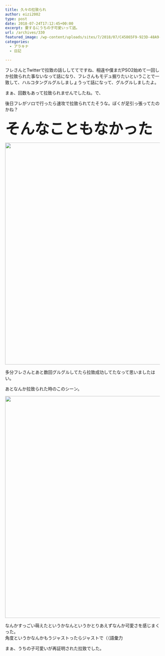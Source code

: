 ```yaml
---
title: 久々の拉致られ
author: eizi2002
type: post
date: 2018-07-24T17:12:45+00:00
excerpt: 要するにうちの子可愛いって話。
url: /archives/330
featured_image: /wp-content/uploads/sites/7/2018/07/C45865F9-923D-48A9-8729-AADB8A22FFC2.jpeg
categories:
  - アラキナ
  - 日記

---
```

フレさんとTwitterで拉致の話ししててですね、相違や僕まだPSO2始めて一回しか拉致られた事ないなって話になり、フレさんもモデュ掘りたいということで一致して、ハルコタングルグルしましょうって話になって、グルグルしましたよ。

まぁ、回数もあって拉致られませんでしたね。で、

後日フレがソロで行ったら速攻で拉致られてたそうな。ぼくが足引っ張ってたのかね？

**<span style="font-size: 36pt;">そんなこともなかった</span>**

<img loading="lazy" class="alignnone wp-image-331 size-full" src="http://inubousaki-ikkai.kir.jp/eizi2002/pso/wp-content/uploads/sites/7/2018/07/D6A7B750-41A0-4A4A-BC5C-34A8B850B859.jpeg" alt="" width="1280" height="720" srcset="http://inubousaki-ikkai.kir.jp/eizi2002/pso/wp-content/uploads/sites/7/2018/07/D6A7B750-41A0-4A4A-BC5C-34A8B850B859.jpeg 1280w, http://inubousaki-ikkai.kir.jp/eizi2002/pso/wp-content/uploads/sites/7/2018/07/D6A7B750-41A0-4A4A-BC5C-34A8B850B859-300x169.jpeg 300w, http://inubousaki-ikkai.kir.jp/eizi2002/pso/wp-content/uploads/sites/7/2018/07/D6A7B750-41A0-4A4A-BC5C-34A8B850B859-768x432.jpeg 768w, http://inubousaki-ikkai.kir.jp/eizi2002/pso/wp-content/uploads/sites/7/2018/07/D6A7B750-41A0-4A4A-BC5C-34A8B850B859-1024x576.jpeg 1024w" sizes="(max-width: 1280px) 100vw, 1280px" /> 

多分フレさんとあと数回グルグルしてたら拉致成功してたなって思いましたはい。

あとなんか拉致られた時のこのシーン。

<img loading="lazy" class="alignnone size-full wp-image-328" src="http://inubousaki-ikkai.kir.jp/eizi2002/pso/wp-content/uploads/sites/7/2018/07/C45865F9-923D-48A9-8729-AADB8A22FFC2.jpeg" alt="" width="1280" height="720" srcset="http://inubousaki-ikkai.kir.jp/eizi2002/pso/wp-content/uploads/sites/7/2018/07/C45865F9-923D-48A9-8729-AADB8A22FFC2.jpeg 1280w, http://inubousaki-ikkai.kir.jp/eizi2002/pso/wp-content/uploads/sites/7/2018/07/C45865F9-923D-48A9-8729-AADB8A22FFC2-300x169.jpeg 300w, http://inubousaki-ikkai.kir.jp/eizi2002/pso/wp-content/uploads/sites/7/2018/07/C45865F9-923D-48A9-8729-AADB8A22FFC2-768x432.jpeg 768w, http://inubousaki-ikkai.kir.jp/eizi2002/pso/wp-content/uploads/sites/7/2018/07/C45865F9-923D-48A9-8729-AADB8A22FFC2-1024x576.jpeg 1024w" sizes="(max-width: 1280px) 100vw, 1280px" /> 

なんかすっごい萌えたというかなんというかとりあえずなんか可愛さを感じまくった。  
角度というかなんかもうジャストったらジャストで（（語彙力

まぁ、うちの子可愛いが再証明された拉致でした。